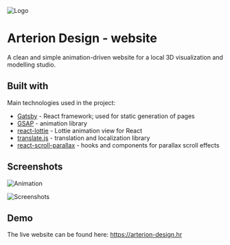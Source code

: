 
![Logo](https://res.cloudinary.com/filippavic/image/upload/v1645717899/Project%20screenshots/Arterion/arterion_logo_lppopf.png)


# Arterion Design - website

A clean and simple animation-driven website for a local 3D visualization and modelling studio.


## Built with

Main technologies used in the project:

- [Gatsby](https://www.gatsbyjs.com) - React framework; used for static generation of pages
- [GSAP](https://greensock.com/gsap/) - animation library
- [react-lottie](https://github.com/chenqingspring/react-lottie) - Lottie animation view for React
- [translate.js](https://github.com/dbrekalo/translate-js) - translation and localization library
- [react-scroll-parallax](https://github.com/jscottsmith/react-scroll-parallax) - hooks and components for parallax scroll effects



## Screenshots

![Animation](https://res.cloudinary.com/filippavic/image/upload/v1645718348/Project%20screenshots/Arterion/arterion_animation_hqbesn.gif)

![Screenshots](https://res.cloudinary.com/filippavic/image/upload/v1645718469/Project%20screenshots/Arterion/arterion_mockup_eyaapw.jpg)


## Demo

The live website can be found here: https://arterion-design.hr

